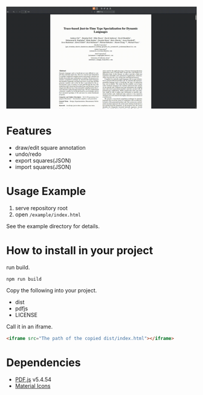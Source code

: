 ![demo](./demo.gif)

# Features
* draw/edit square annotation
* undo/redo
* export squares(JSON)
* import squares(JSON)

# Usage Example
1. serve repository root
2. open `/example/index.html`

See the example directory for details.

# How to install in your project
run build.
```sh
npm run build
```

Copy the following into your project.
* dist
* pdfjs
* LICENSE

Call it in an iframe.
```html
<iframe src="The path of the copied dist/index.html"></iframe>
```

# Dependencies
* [PDF.js](https://github.com/mozilla/pdf.js) v5.4.54
* [Material Icons](https://fonts.google.com/icons)
